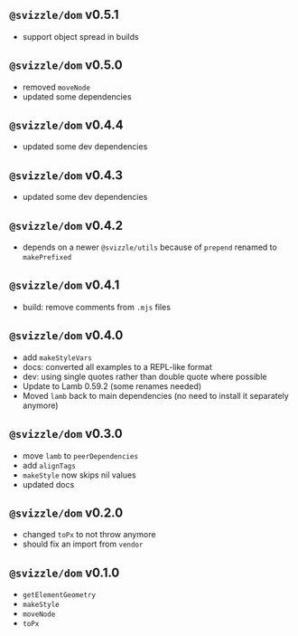 ## `@svizzle/dom` v0.5.1

- support object spread in builds

## `@svizzle/dom` v0.5.0

- removed `moveNode`
- updated some dependencies

## `@svizzle/dom` v0.4.4

- updated some dev dependencies

## `@svizzle/dom` v0.4.3

- updated some dev dependencies

## `@svizzle/dom` v0.4.2

- depends on a newer `@svizzle/utils` because of `prepend` renamed to `makePrefixed`

## `@svizzle/dom` v0.4.1

- build: remove comments from `.mjs` files

## `@svizzle/dom` v0.4.0

- add `makeStyleVars`
- docs: converted all examples to a REPL-like format
- dev: using single quotes rather than double quote where possible
- Update to Lamb 0.59.2 (some renames needed)
- Moved `lamb` back to main dependencies (no need to install it separately anymore)

## `@svizzle/dom` v0.3.0

- move `lamb` to `peerDependencies`
- add `alignTags`
- `makeStyle` now skips nil values
- updated docs

## `@svizzle/dom` v0.2.0

- changed `toPx` to not throw anymore
- should fix an import from `vendor`

## `@svizzle/dom` v0.1.0

- `getElementGeometry`
- `makeStyle`
- `moveNode`
- `toPx`

